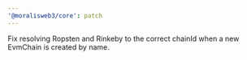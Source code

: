 ```yaml
---
'@moralisweb3/core': patch
---
```


Fix resolving Ropsten and Rinkeby to the correct chainId when a new EvmChain is created by name.
